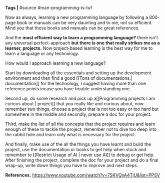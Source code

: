  **Tags |** #source #man-programming-is-tuf   

Now as always, learning a new programming language by following a 800-page book or manuals can be very daunting and to me, not so efficient. Mind you that these books and manuals can be great references. 

 And the **most efficient way to learn a programming language?** there isn't any universal perfect-approach **but there is one that really strikes me as a learner, projects.**
 Now project-based learning is the best way for me to learn a language or any technology.

 How would I approach learning a new language?
 
 Start by downloading all the essentials and setting up the development environment and then find a good [[Tons of documentations.| documentation]] for the technology, I suggest having more than one reference points incase you have trouble understanding one.

 Second up, do some research and pick up a[[Programming projects I am curious about.| project]] that you really like and curious about, now remember two things, choose a project that is not too easy or too hard but somewhere in the middle and secondly, prepare a doc for your project.

 Third, make the list of all the concepts that the project requires and learn enough of these to tackle the project, remember not to dive too deep into the rabbit hole and learn only what is necessary for the project.

And finally, make use of the all the things you have learnt and build the project, use the documentation or books to get help when stuck and remember to [[Restrict Usage of AI  | never use AI]] to debug or get help. After finishing the project, complete the doc for your project and do a final wrap-up, write down things you have to improve and next steps.

**References.**
https://www.youtube.com/watch?v=7SKVQyA4TjU&list=PPSV